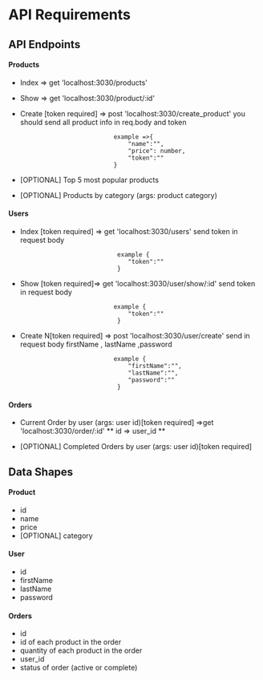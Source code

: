 # API Requirements
<!-- The company stakeholders want to create an online storefront to showcase their great product ideas. Users need to be able to browse an index of all products, see the specifics of a single product, and add products to an order that they can view in a cart page. You have been tasked with building the API that will support this application, and your coworker is building the frontend.

These are the notes from a meeting with the frontend developer that describe what endpoints the API needs to supply, as well as data shapes the frontend and backend have agreed meet the requirements of the application.  -->

## API Endpoints
#### Products
- Index  => get 'localhost:3030/products'

- Show   => get 'localhost:3030/product/:id'

- Create [token required] =>   post 'localhost:3030/create_product'
                               you should send all product info in req.body and token

                                example =>{
                                    "name":"",
                                    "price": number,
                                    "token":""
                                }


- [OPTIONAL] Top 5 most popular products 
- [OPTIONAL] Products by category (args: product category)

#### Users
- Index [token required]  =>  get 'localhost:3030/users' 
                                 send token in request body

                                 example {
                                    "token":""
                                 }

- Show [token required]=>      get 'localhost:3030/user/show/:id'
                                send token in request body 

                                example {
                                    "token":""
                                 }



- Create N[token required] => post 'localhost:3030/user/create' 
                                send in request body  firstName , lastName ,password

                                example {
                                    "firstName":"",
                                    "lastName":"", 
                                    "password":""
                                 }


#### Orders
- Current Order by user (args: user id)[token required]
        =>get 'localhost:3030/order/:id'
            **  id => user_id ** 


- [OPTIONAL] Completed Orders by user (args: user id)[token required]

## Data Shapes
#### Product
-  id
- name
- price
- [OPTIONAL] category

#### User
- id
- firstName
- lastName
- password

#### Orders
- id
- id of each product in the order
- quantity of each product in the order
- user_id
- status of order (active or complete)

